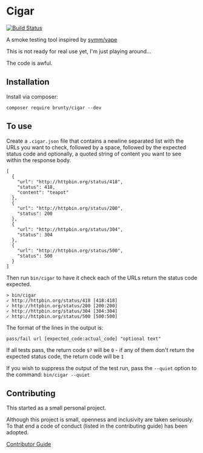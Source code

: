 # Cigar

[![Build Status](https://travis-ci.org/Brunty/cigar.svg?branch=master)](https://travis-ci.org/Brunty/cigar)

A smoke testing tool inspired by [symm/vape](https://github.com/symm/vape)

This is not ready for real use yet, I'm just playing around...

The code is awful.

## Installation

Install via composer:

`composer require brunty/cigar --dev`

## To use

Create a `.cigar.json` file that contains a newline separated list with the URLs you want to check, followed by a space, followed by the expected status code and optionally, a quoted string of content you want to see within the response body.

```
[
  {
    "url": "http://httpbin.org/status/418",
    "status": 418,
    "content": "teapot"
  },
  {
    "url": "http://httpbin.org/status/200",
    "status": 200
  },
  {
    "url": "http://httpbin.org/status/304",
    "status": 304
  },
  {
    "url": "http://httpbin.org/status/500",
    "status": 500
  }
]
```

Then run `bin/cigar` to have it check each of the URLs return the status code expected.

```
> bin/cigar                                           
✓ http://httpbin.org/status/418 [418:418] 
✓ http://httpbin.org/status/200 [200:200] 
✓ http://httpbin.org/status/304 [304:304] 
✓ http://httpbin.org/status/500 [500:500] 
```

The format of the lines in the output is:

```
pass/fail url [expected_code:actual_code] "optional text"
```

If all tests pass, the return code `$?` will be `0` - if any of them don't return the expected status code, the return code will be `1`

If you wish to suppress the output of the test run, pass the `--quiet` option to the command: `bin/cigar --quiet`

## Contributing

This started as a small personal project.

Although this project is small, openness and inclusivity are taken seriously. To that end a code of conduct (listed in the contributing guide) has been adopted.

[Contributor Guide](CONTRIBUTING.md)
